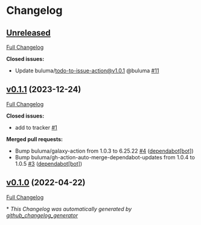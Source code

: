 # Changelog

## [Unreleased](https://github.com/buluma/ansible-role-f5ansible/tree/HEAD)

[Full Changelog](https://github.com/buluma/ansible-role-f5ansible/compare/v0.1.1...HEAD)

**Closed issues:**

- Update buluma/todo-to-issue-action@v1.0.1 @buluma [\#11](https://github.com/buluma/ansible-role-f5ansible/issues/11)

## [v0.1.1](https://github.com/buluma/ansible-role-f5ansible/tree/v0.1.1) (2023-12-24)

[Full Changelog](https://github.com/buluma/ansible-role-f5ansible/compare/v0.1.0...v0.1.1)

**Closed issues:**

- add to tracker [\#1](https://github.com/buluma/ansible-role-f5ansible/issues/1)

**Merged pull requests:**

- Bump buluma/galaxy-action from 1.0.3 to 6.25.22 [\#4](https://github.com/buluma/ansible-role-f5ansible/pull/4) ([dependabot[bot]](https://github.com/apps/dependabot))
- Bump buluma/gh-action-auto-merge-dependabot-updates from 1.0.4 to 1.0.5 [\#3](https://github.com/buluma/ansible-role-f5ansible/pull/3) ([dependabot[bot]](https://github.com/apps/dependabot))

## [v0.1.0](https://github.com/buluma/ansible-role-f5ansible/tree/v0.1.0) (2022-04-22)

[Full Changelog](https://github.com/buluma/ansible-role-f5ansible/compare/0a40360b34dfa6561495902c9d880ec9e2c31b36...v0.1.0)



\* *This Changelog was automatically generated by [github_changelog_generator](https://github.com/github-changelog-generator/github-changelog-generator)*
